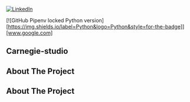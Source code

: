 [![LinkedIn][linkedin-shield]][linkedin-url]


[![GitHub Pipenv locked Python version][https://img.shields.io/label=Python&logo=Python&style=for-the-badge]][www.google.com]




<!-- Carnegie-studio -->
## Carnegie-studio

<!-- ABOUT THE PROJECT -->
## About The Project

<!-- ABOUT THE PROJECT -->
## About The Project

<!-- MARKDOWN LINKS & IMAGES -->
<!-- https://www.markdownguide.org/basic-syntax/#reference-style-links -->

[linkedin-shield]: https://img.shields.io/badge/-LinkedIn-black.svg?style=for-the-badge&logo=linkedin&colorB=0a66c2
[linkedin-url]: https://www.linkedin.com/in/facundo-zerbinatti
